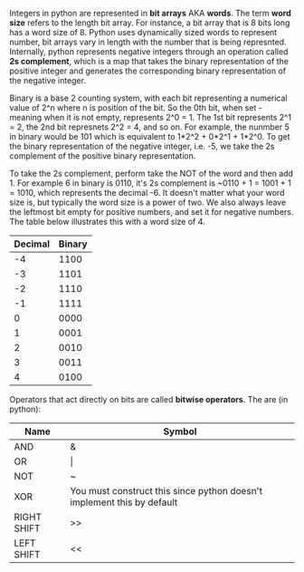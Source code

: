 Integers in python are represented in **bit arrays** AKA **words**. The term **word size** refers to the length bit array. For instance, a bit array that is 8 bits long has a word size of 8. Python uses dynamically sized words to represent number, bit arrays vary in length with the number that is being represnted. Internally, python represents negative integers through an operation called **2s complement**, which is a map that takes the binary representation of the positive integer and generates the corresponding binary representation of the negative integer.

Binary is a base 2 counting system, with each bit representing a numerical value of 2^n where n is position of the bit. So the 0th bit, when set - meaning when it is not empty, represents 2^0 = 1. The 1st bit represents 2^1 = 2, the 2nd bit represnets 2^2 = 4, and so on. For example, the nunmber 5 in binary would be 101 which is equivalent to 1\*2^2 + 0\*2^1 + 1\*2^0. To get the binary representation of the negative integer, i.e. -5, we take the 2s complement of the positive binary representation.

To take the 2s complement, perform take the NOT of the word and then add 1. For example 6 in binary is 0110, it's 2s complement is ~0110 + 1 = 1001 + 1 = 1010, which represents the decimal -6. It doesn't matter what your word size is, but typically the word size is a power of two. We also always leave the leftmost bit empty for positive numbers, and set it for negative numbers. The table below illustrates this with a word size of 4.


|Decimal|Binary|
|---|---|
|-4|1100|
|-3|1101|
|-2|1110|
|-1|1111|
|0|0000|
|1|0001|
|2|0010|
|3|0011|
|4|0100|

Operators that act directly on bits are called **bitwise operators**. The are (in python):

|Name|Symbol|
|---|---|
|AND|&|
|OR|\||
|NOT|~|
|XOR|You must construct this since python doesn't implement this by default|
|RIGHT SHIFT|>>|
|LEFT SHIFT|<<|
